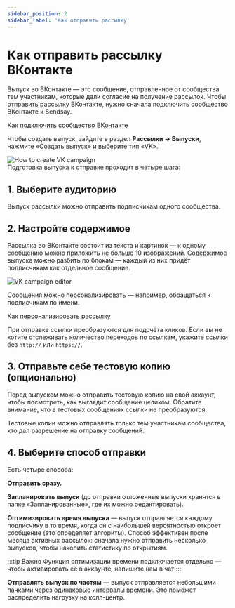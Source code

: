 ```yaml
---
sidebar_position: 2
sidebar_label: 'Как отправить рассылку'
---
```


# Как отправить рассылку ВКонтакте

Выпуск во ВКонтакте — это сообщение, отправленное от сообщества тем участникам, которые дали согласие на получение рассылок. Чтобы отправить рассылку ВКонтакте, нужно сначала подключить сообщество ВКонтакте к Sendsay.

[Как подключить сообщество ВКонтакте](https://docs.sendsay.ru/other-channels/vk/how-to-connect-vk-community)

Чтобы создать выпуск, зайдите в раздел **Рассылки → Выпуски**, нажмите «Создать выпуск» и выберите тип «VK».

![How to create VK campaign](/img/other-channels/vk/how-to-create-vk-campaign/how-to-create-vk-campaign.gif) <br/>
Подготовка выпуска к отправке проходит в четыре шага:

## 1. Выберите аудиторию

Выпуск рассылки можно отправить подписчикам одного сообщества.

## 2. Настройте содержимое

Рассылка во ВКонтакте состоит из текста и картинок — к одному сообщению можно приложить не больше 10 изображений. Содержимое выпуска можно разбить по блокам — каждый из них придёт подписчикам как отдельное сообщение.

![VK campaign editor](/img/other-channels/vk/how-to-create-vk-campaign/vk-campaign-editor.png) <br/>

Сообщения можно персонализировать — например, обращаться к подписчикам по имени.

[Как персонализировать рассылку](https://docs.sendsay.ru/email-campaigns/personalization/how-to-personalize-campaign)

При отправке ссылки преобразуются для подсчёта кликов. Если вы не хотите отслеживать количество переходов по ссылкам, укажите ссылки без `http://` или `https://`.

## 3. Отправьте себе тестовую копию (опционально)

Перед выпуском можно отправить тестовую копию на свой аккаунт, чтобы посмотреть, как выглядит сообщение целиком. Обратите внимание, что в тестовых сообщениях ссылки не преобразуются.

Тестовые копии можно отправлять только тем участникам сообщества, кто дал разрешение на отправку сообщений.

## 4. Выберите способ отправки

Есть четыре способа:

**Отправить сразу.**

**Запланировать выпуск** (до отправки отложенные выпуски хранятся в папке «Запланированные», где их можно редактировать).

**Оптимизировать время выпуска** — выпуск отправляется каждому подписчику в то время, когда он с наибольшей вероятностью откроет сообщение (это определяет алгоритм). Способ эффективен после месяца активных рассылок: сначала нужно отправить несколько выпусков, чтобы накопить статистику по открытиям.

:::tip Важно
Функция оптимизации времени подключается отдельно — чтобы активировать её в аккаунте, напишите нам в чат
:::

**Отправлять выпуск по частям** — выпуск отправляется небольшими пачками через одинаковые интервалы времени. Это поможет распределить нагрузку на колл-центр.
